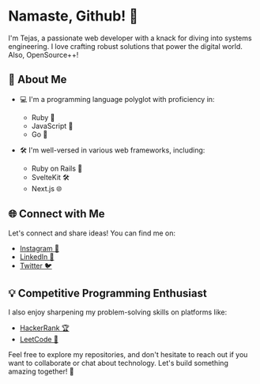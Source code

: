 # Namaste, Github! 👋

I'm Tejas, a passionate web developer with a knack for diving into systems engineering. I love crafting robust solutions that power the digital world. Also, OpenSource++!

## 💼 About Me

- 💻 I'm a programming language polyglot with proficiency in:
  - Ruby 💎
  - JavaScript 🚀
  - Go 🐹

- 🛠️ I'm well-versed in various web frameworks, including:
  - Ruby on Rails 🚅
  - SvelteKit 🛠️
  - Next.js 🌐

## 🌐 Connect with Me

Let's connect and share ideas! You can find me on:

- [Instagram 📸](https://www.instagram.com/_shettytejas_)
- [LinkedIn 💼](https://www.linkedin.com/in/shetty-tejas)
- [Twitter 🐦](https://twitter.com/_shettytejas_)

## 💡 Competitive Programming Enthusiast

I also enjoy sharpening my problem-solving skills on platforms like:

- [HackerRank 🏆](https://www.hackerrank.com/shettytejas)
- [LeetCode 🧠](https://leetcode.com/shettytejas)

Feel free to explore my repositories, and don't hesitate to reach out if you want to collaborate or chat about technology. Let's build something amazing together! 🚀

